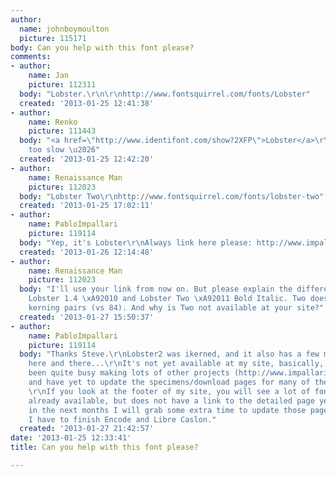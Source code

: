 ```yaml
---
author:
  name: johnboymoulton
  picture: 115171
body: Can you help with this font please?
comments:
- author:
    name: Jan
    picture: 112311
  body: "Lobster.\r\n\r\nhttp://www.fontsquirrel.com/fonts/Lobster"
  created: '2013-01-25 12:41:38'
- author:
    name: Renko
    picture: 111443
  body: "<a href=\"http://www.identifont.com/show?2XFP\">Lobster</a>\r\n\r\nEDIT:
    too slow \u2026"
  created: '2013-01-25 12:42:20'
- author:
    name: Renaissance Man
    picture: 112023
  body: "Lobster Two\r\nhttp://www.fontsquirrel.com/fonts/lobster-two"
  created: '2013-01-25 17:02:11'
- author:
    name: PabloImpallari
    picture: 119114
  body: "Yep, it's Lobster\r\nAlways link here please: http://www.impallari.com/lobster/"
  created: '2013-01-26 12:14:48'
- author:
    name: Renaissance Man
    picture: 112023
  body: "I'll use your link from now on. But please explain the difference between
    Lobster 1.4 \xA92010 and Lobster Two \xA92011 Bold Italic. Two does have 4910
    kerning pairs (vs 84). And why is Two not available at your site?"
  created: '2013-01-27 15:50:37'
- author:
    name: PabloImpallari
    picture: 119114
  body: "Thanks Steve.\r\nLobster2 was ikerned, and it also has a few minor tweaks
    here and there...\r\nIt's not yet available at my site, basically, because I've
    been quite busy making lots of other projects (http://www.impallari.com/projects)
    and have yet to update the specimens/download pages for many of the those fonts.
    \r\nIf you look at the footer of my site, you will see a lot of fonts that are
    already available, but does not have a link to the detailed page yet... Maybe
    in the next months I will grab some extra time to update those pages, but first
    I have to finish Encode and Libre Caslon."
  created: '2013-01-27 21:42:57'
date: '2013-01-25 12:33:41'
title: Can you help with this font please?

---
```

